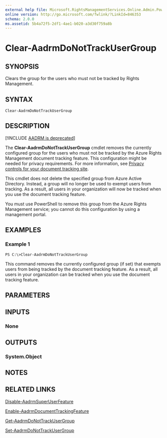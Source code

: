 ```yaml
---
external help file: Microsoft.RightsManagementServices.Online.Admin.PowerShell.dll-Help.xml
online version: http://go.microsoft.com/fwlink/?LinkId=846353
schema: 2.0.0
ms.assetid: 5b4a72f5-2df1-4ae1-b020-a3d30f759a8b
---
```


# Clear-AadrmDoNotTrackUserGroup

## SYNOPSIS
Clears the group for the users who must not be tracked by Rights Management.

## SYNTAX

```
Clear-AadrmDoNotTrackUserGroup
```

## DESCRIPTION
[!INCLUDE [AADRM is deprecated](../includes/aadrm-deprecated.md)]

The **Clear-AadrmDoNotTrackUserGroup** cmdlet removes the currently configured group for the users who must not be tracked by the Azure Rights Management document tracking feature. This configuration might be needed for privacy requirements. For more information, see [Privacy controls for your document tracking site](/information-protection/rms-client/client-admin-guide-document-tracking#privacy-controls-for-your-document-tracking-site).

This cmdlet does not delete the specified group from Azure Active Directory. Instead, a group will no longer be used to exempt users from tracking. As a result, all users in your organization will now be tracked when you use the document tracking feature. 

You must use PowerShell to remove this group from the Azure Rights Management service; you cannot do this configuration by using a management portal.


## EXAMPLES

### Example 1
```
PS C:\>Clear-AadrmDoNotTrackUserGroup
```

This command removes the currently configured group (if set) that exempts users from being tracked by the document tracking feature. As a result, all users in your organization can be tracked when you use the document tracking feature.


## PARAMETERS

## INPUTS

### None


## OUTPUTS

### System.Object

## NOTES

## RELATED LINKS

[Disable-AadrmSuperUserFeature](./Disable-AadrmSuperUserFeature.md)

[Enable-AadrmDocumentTrackingFeature](./Enable-AadrmDocumentTrackingFeature.md)

[Get-AadrmDoNotTrackUserGroup](./Get-AadrmDoNotTrackUserGroup.md)

[Set-AadrmDoNotTrackUserGroup](./Set-AadrmDoNotTrackUserGroup.md)